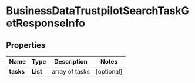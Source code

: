 # BusinessDataTrustpilotSearchTaskGetResponseInfo


## Properties

| Name | Type | Description | Notes |
|------------ | ------------- | ------------- | -------------|
**tasks** | **List<BusinessDataTrustpilotSearchTaskGetTaskInfo>** | array of tasks |[optional]|